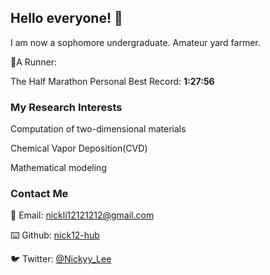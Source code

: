 ## Hello everyone! 👋

I am now a sophomore undergraduate. Amateur yard farmer. 

🏃A Runner: 

The Half Marathon Personal Best Record: __1:27:56__


### My Research Interests

Computation of two-dimensional materials

Chemical Vapor Deposition(CVD)

Mathematical modeling

### Contact Me 
📧 Email: [nickli12121212@gmail.com](nickli12121212@gmail.com)

⌨️ Github: [nick12-hub](https://github.com/nick12-hub)

🐦 Twitter: [@Nickyy_Lee](https://twitter.com/Nickyy_Lee)

